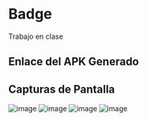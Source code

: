 # Badge

Trabajo en clase

## Enlace del APK Generado

## Capturas de Pantalla
![image](https://github.com/cristian-simba/badge/assets/117742977/7e1e4dd9-3bc8-45cd-b5d2-1d8fc3f26867)
![image](https://github.com/cristian-simba/badge/assets/117742977/6ff20695-ca5d-4a4c-8bdd-c332ef16c367)
![image](https://github.com/cristian-simba/badge/assets/117742977/a6ca4aa3-054f-4dcc-af2b-a89fd962593b)
![image](https://github.com/cristian-simba/badge/assets/117742977/3021ec47-a0c2-4b24-a705-cf79755a3638)

